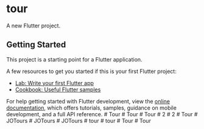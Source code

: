 # tour

A new Flutter project.

## Getting Started

This project is a starting point for a Flutter application.

A few resources to get you started if this is your first Flutter project:

- [Lab: Write your first Flutter app](https://docs.flutter.dev/get-started/codelab)
- [Cookbook: Useful Flutter samples](https://docs.flutter.dev/cookbook)

For help getting started with Flutter development, view the
[online documentation](https://docs.flutter.dev/), which offers tutorials,
samples, guidance on mobile development, and a full API reference.
#   T o u r  
 #   T o u r  
 #   T o u r  
 #   2  
 #   2  
 #   T o u r  
 #   J O T o u r s  
 #   J O T o u r s  
 #   J O T o u r s  
 #   t o u r  
 #   t o u r  
 #   T o u r  
 #   T o u r  
 
